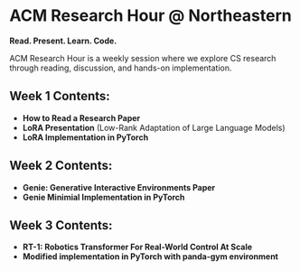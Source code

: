 # ACM Research Hour @ Northeastern

**Read. Present. Learn. Code.**

ACM Research Hour is a weekly session where we explore CS research through reading, discussion, and hands-on implementation.

## Week 1 Contents:

- **How to Read a Research Paper**
- **LoRA Presentation** (Low-Rank Adaptation of Large Language Models)
- **LoRA Implementation in PyTorch**

## Week 2 Contents:

- **Genie: Generative Interactive Environments Paper**
- **Genie Minimial Implementation in PyTorch**

## Week 3 Contents:

- **RT-1: Robotics Transformer For Real-World Control At Scale**
- **Modified implementation in PyTorch with panda-gym environment**
